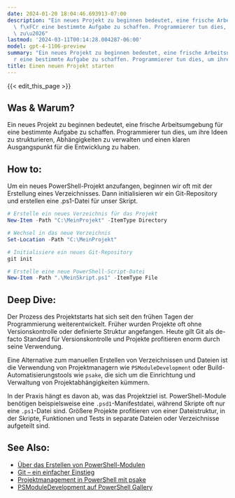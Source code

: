 ```yaml
---
date: 2024-01-20 18:04:46.693913-07:00
description: "Ein neues Projekt zu beginnen bedeutet, eine frische Arbeitsumgebung\
  \ f\xFCr eine bestimmte Aufgabe zu schaffen. Programmierer tun dies, um ihre Ideen\
  \ zu\u2026"
lastmod: '2024-03-11T00:14:28.004287-06:00'
model: gpt-4-1106-preview
summary: "Ein neues Projekt zu beginnen bedeutet, eine frische Arbeitsumgebung f\xFC\
  r eine bestimmte Aufgabe zu schaffen. Programmierer tun dies, um ihre Ideen zu\u2026"
title: Einen neuen Projekt starten
---
```


{{< edit_this_page >}}

## Was & Warum?
Ein neues Projekt zu beginnen bedeutet, eine frische Arbeitsumgebung für eine bestimmte Aufgabe zu schaffen. Programmierer tun dies, um ihre Ideen zu strukturieren, Abhängigkeiten zu verwalten und einen klaren Ausgangspunkt für die Entwicklung zu haben.

## How to:
Um ein neues PowerShell-Projekt anzufangen, beginnen wir oft mit der Erstellung eines Verzeichnisses. Dann initialisieren wir ein Git-Repository und erstellen eine .ps1-Datei für unser Skript.

```PowerShell
# Erstelle ein neues Verzeichnis für das Projekt
New-Item -Path "C:\MeinProjekt" -ItemType Directory

# Wechsel in das neue Verzeichnis
Set-Location -Path "C:\MeinProjekt"

# Initialisiere ein neues Git-Repository
git init

# Erstelle eine neue PowerShell-Script-Datei
New-Item -Path ".\MeinSkript.ps1" -ItemType File
```

## Deep Dive:
Der Prozess des Projektstarts hat sich seit den frühen Tagen der Programmierung weiterentwickelt. Früher wurden Projekte oft ohne Versionskontrolle oder definierte Struktur angefangen. Heute gilt Git als de-facto Standard für Versionskontrolle und Projekte profitieren enorm durch seine Verwendung.

Eine Alternative zum manuellen Erstellen von Verzeichnissen und Dateien ist die Verwendung von Projektmanagern wie `PSModuleDevelopment` oder Build-Automatisierungstools wie `psake`, die sich um die Einrichtung und Verwaltung von Projektabhängigkeiten kümmern.

In der Praxis hängt es davon ab, was das Projektziel ist. PowerShell-Module benötigen beispielsweise eine `.psd1`-Manifestdatei, während Skripte oft nur eine `.ps1`-Datei sind. Größere Projekte profitieren von einer Dateistruktur, in der Skripte, Funktionen und Tests in separate Dateien oder Verzeichnisse aufgeteilt sind.

## See Also:
- [Über das Erstellen von PowerShell-Modulen](https://docs.microsoft.com/de-de/powershell/scripting/developer/module/how-to-write-a-powershell-module-manifest)
- [Git – ein einfacher Einstieg](https://git-scm.com/book/de/v2/Erste-Schritte-Git-grundlegend-verstehen)
- [Projektmanagement in PowerShell mit psake](https://github.com/psake/psake)
- [PSModuleDevelopment auf PowerShell Gallery](https://www.powershellgallery.com/packages/PSModuleDevelopment)
